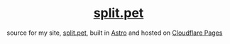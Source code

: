 <h1 align="center"><a href="https://split.pet">split.pet</a></h1>

source for my site, [split.pet](https://split.pet), built in [Astro](https://astro.build) and hosted on [Cloudflare Pages](https://pages.cloudflare.com)